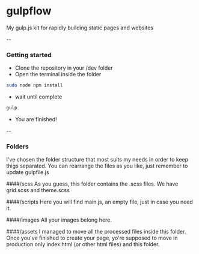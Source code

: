 # gulpflow
My gulp.js kit for rapidly building static pages and websites


--
### Getting started
- Clone the repository in your /dev folder
- Open the terminal inside the folder

```sh    
sudo node npm install 
```
- wait until complete

```sh    
gulp 
```
- You are finished!   
	
--
### Folders

I've chosen the folder structure that most suits my needs in order to keep thigs separated. You can rearrange the files as you like, just remember to update gulpfile.js

####/scss
As you guess, this folder contains the .scss files.
We have grid.scss and theme.scss

####/scripts
Here you will find main.js, an empty file, just in case you need it. 

####/images
All your images belong here.

####/assets
I managed to move all the processed files inside this folder.
Once you've finished to create your page, yo're supposed to move in production only index.html (or other html files) and this folder.